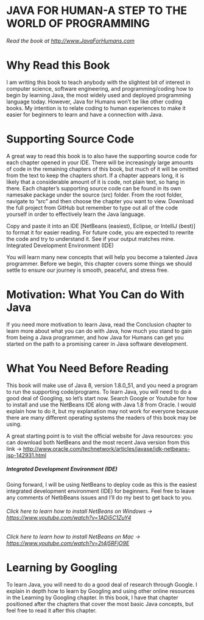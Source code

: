 # JAVA FOR HUMAN-A STEP TO THE WORLD OF PROGRAMMING
###### Read the book at http://www.JavaForHumans.com

# Why Read this Book
I am writing this book to teach anybody with the slightest bit of interest in computer science, software engineering, and programming/coding how to begin by learning Java, the most widely used and deployed programming language today. However, Java for Humans won’t be like other coding books. My intention is to relate coding to human experiences to make it easier for beginners to learn and have a connection with Java.

# Supporting Source Code
A great way to read this book is to also have the supporting source code for each chapter opened in your IDE. There will be increasingly large amounts of code in the remaining chapters of this book, but much of it will be omitted from the text to keep the chapters short. If a chapter appears long, it is likely that a considerable amount of it is code, not plain text, so hang in there.
Each chapter’s supporting source code can be found in its own namesake package under the source (src) folder. From the root folder, navigate to “src” and then choose the chapter you want to view.
Download the full project from GitHub but remember to type out all of the code yourself in order to effectively learn the Java language.

Copy and paste it into an IDE [NetBeans (easiest), Eclipse, or IntelliJ (best)] to format it for easier reading. For future code, you are expected to rewrite the code and try to understand it. See if your output matches mine.
Integrated Development Environment (IDE)

You will learn many new concepts that will help you become a talented Java programmer. Before we begin, this chapter covers some things we should settle to ensure our journey is smooth, peaceful, and stress free.

# Motivation: What You Can do With Java
If you need more motivation to learn Java, read the Conclusion chapter to learn more about what you can do with Java, how much you stand to gain from being a Java programmer, and how Java for Humans can get you started on the path to a promising career in Java software development.

# What You Need Before Reading
This book will make use of Java 8, version 1.8.0_51, and you need a program to run the supporting code/programs. To learn Java, you will need to do a good deal of Googling, so let’s start now. Search Google or Youtube for how to install and use the NetBeans IDE along with Java 1.8 from Oracle. I would explain how to do it, but my explanation may not work for everyone because there are many different operating systems the readers of this book may be using. 

A great starting point is to visit the official website for Java resources: you can download both NetBeans and the most recent Java version from this link -> http://www.oracle.com/technetwork/articles/javase/jdk-netbeans-jsp-142931.html

##### Integrated Development Environment (IDE)
Going forward, I will be using NetBeans to deploy code as this is the easiest integrated development environment (IDE) for beginners. Feel free to leave any comments of NetbBeans issues and I’ll do my best to get back to you.

###### Click here to learn how to install NetBeans on Windows -> https://www.youtube.com/watch?v=1ADi5C1ZuY4

###### Click here to learn how to install NetBeans on Mac -> https://www.youtube.com/watch?v=2t4j5RFjO9E

# Learning by Googling
To learn Java, you will need to do a good deal of research through Google. I explain in depth how to learn by Googling and using other online resources in the Learning by Googling chapter. In this book, I have that chapter positioned after the chapters that cover the most basic Java concepts, but feel free to read it after this chapter.
